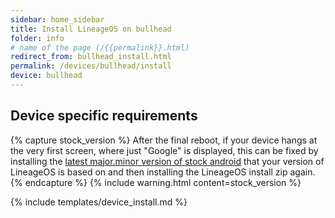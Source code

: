 ```yaml
---
sidebar: home_sidebar
title: Install LineageOS on bullhead
folder: info
# name of the page (/{{permalink}}.html)
redirect_from: bullhead_install.html
permalink: /devices/bullhead/install
device: bullhead
---
```

## Device specific requirements

{% capture stock_version %}
After the final reboot, if your device hangs at the very first screen,
where just "Google" is displayed, this can be fixed by installing the
[latest major.minor version of stock
android](https://developers.google.com/android/images) that your version
of LineageOS is based on and then installing the LineageOS install zip
again.
{% endcapture %}
{% include warning.html content=stock_version %}

{% include templates/device_install.md %}
